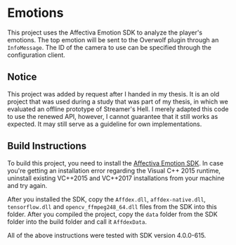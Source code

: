 # Emotions

This project uses the Affectiva Emotion SDK to analyze the player's emotions. 
The top emotion will be sent to the Overwolf plugin through an `InfoMessage`. 
The ID of the camera to use can be specified through the configuration client.

## Notice

This project was added by request after I handed in my thesis. 
It is an old project that was used during a study that was part of my thesis, in which we evaluated an offline prototype of Streamer's Hell. 
I merely adapted this code to use the renewed API, however, I cannot guarantee that it still works as expected. 
It may still serve as a guideline for own implementations.

## Build Instructions

To build this project, you need to install the [Affectiva Emotion SDK](https://knowledge.affectiva.com/docs/getting-started-with-the-emotion-sdk-for-windows). 
In case you're getting an installation error regarding the Visual C++ 2015 runtime, uninstall existing VC++2015 and VC++2017 installations from your machine and try again.

After you installed the SDK, copy the `Affdex.dll`, `affdex-native.dll`, `tensorflow.dll` and `opencv_ffmpeg248_64.dll` files from the SDK into this folder. 
After you compiled the project, copy the `data` folder from the SDK folder into the build folder and call it `AffdexData`.

All of the above instructions were tested with SDK version 4.0.0-615.